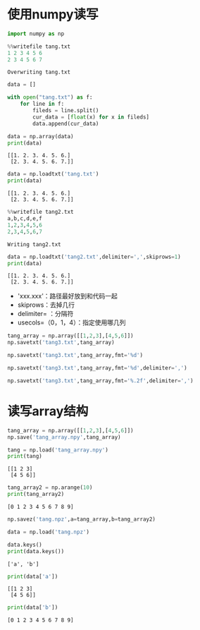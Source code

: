 
# 使用numpy读写


```python
import numpy as np
```


```python
%%writefile tang.txt
1 2 3 4 5 6
2 3 4 5 6 7
```

    Overwriting tang.txt
    


```python
data = []

with open("tang.txt") as f:
    for line in f:
        fileds = line.split()
        cur_data = [float(x) for x in fileds]
        data.append(cur_data)

data = np.array(data)
print(data)      
```

    [[1. 2. 3. 4. 5. 6.]
     [2. 3. 4. 5. 6. 7.]]
    


```python
data = np.loadtxt('tang.txt')
print(data)
```

    [[1. 2. 3. 4. 5. 6.]
     [2. 3. 4. 5. 6. 7.]]
    


```python
%%writefile tang2.txt
a,b,c,d,e,f
1,2,3,4,5,6
2,3,4,5,6,7
```

    Writing tang2.txt
    


```python
data = np.loadtxt('tang2.txt',delimiter=',',skiprows=1)
print(data)
```

    [[1. 2. 3. 4. 5. 6.]
     [2. 3. 4. 5. 6. 7.]]
    

* 'xxx.xxx'：路径最好放到和代码一起
* skiprows：去掉几行
* delimiter= ：分隔符
* usecols=（0，1，4）：指定使用哪几列


```python
tang_array = np.array([[1,2,3],[4,5,6]])
np.savetxt('tang3.txt',tang_array)
```


```python
np.savetxt('tang3.txt',tang_array,fmt='%d')
```


```python
np.savetxt('tang3.txt',tang_array,fmt='%d',delimiter=',')
```


```python
np.savetxt('tang3.txt',tang_array,fmt='%.2f',delimiter=',')
```

# 读写array结构


```python
tang_array = np.array([[1,2,3],[4,5,6]])
np.save('tang_array.npy',tang_array)
```


```python
tang = np.load('tang_array.npy')
print(tang)
```

    [[1 2 3]
     [4 5 6]]
    


```python
tang_array2 = np.arange(10)
print(tang_array2)
```

    [0 1 2 3 4 5 6 7 8 9]
    


```python
np.savez('tang.npz',a=tang_array,b=tang_array2)
```


```python
data = np.load('tang.npz')
```


```python
data.keys()
print(data.keys())
```

    ['a', 'b']
    


```python
print(data['a'])
```

    [[1 2 3]
     [4 5 6]]
    


```python
print(data['b'])
```

    [0 1 2 3 4 5 6 7 8 9]
    
